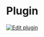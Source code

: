 # Plugin

[![Edit plugin](https://codesandbox.io/static/img/play-codesandbox.svg)](https://codesandbox.io/s/github/Weakky/woopwoop/tree/master/?module=%2Fsrc%2Fgqliteral%2Ftypes%2Fquery.ts)
